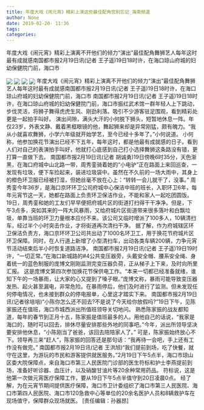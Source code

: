 ```yaml
---
title: 年度大戏《闹元宵》精彩上演这些最佳配角您别忘记_海南频道
author: None
date: 2019-02-20- 11:36
tags: 
categories: 
---
```

年度大戏《闹元宵》精彩上演离不开他们的倾力“演出”最佳配角舞狮艺人每年这时最有成就感南国都市报2月19日讯(记者 王子遥)19日18时许，在海口琼山府城的妇幼保健院门前，海口市
<!-- more -->
                
<img align="center" border="0" src="http://p2.ifengimg.com/fck/2019_08/16f7ab36159418c_w768_h512.jpg" />
                
<img align="center" border="0" src="http://p2.ifengimg.com/fck/2019_08/f6775c00793f79e_w768_h1024.jpg" />
                
<img align="center" border="0" src="http://p2.ifengimg.com/fck/2019_08/e22add3914b5487_w767_h628.jpg" />
            
<img align="center" border="0" src="http://p2.ifengimg.com/a/2016/0810/204c433878d5cf9size1_w16_h16.png" />
年度大戏《闹元宵》精彩上演离不开他们的倾力“演出”最佳配角舞狮艺人每年这时最有成就感南国都市报2月19日讯(记者 王子遥)19日18时许，在海口琼山府城的妇幼保健院门前，海口市
南国都市报2月19日讯(记者 王子遥)19日18时许，在海口琼山府城的妇幼保健院门前，海口市振红武术馆一群年轻人上下跳动，步伐灵活，将狮子舞得虎虎生风、刚劲利落。吸引不少游客驻足围观，看到精彩处更是一起拍手叫好。
演出间隙，满头大汗的小何脱下狮头，短暂地休息一阵。年仅23岁，外表文静、戴着黑框眼镜的他，舞起狮来却是异常刚猛，颇有魄力。“我从小就喜欢舞狮，小学六年级就开始学艺，至今已经十多年了。”小何说道。
小何称，他参加换花节演出已经不下五年，每年这时，都是他最有成就感的日子。看到人们对自己的表演拍手叫好，他就打心底感到自己打小选择舞狮这条路没有错，更打算一直做下去。
南国都市报2月19日讯(记者 胡诚勇)19日傍晚6时35分，天色渐黑，在海口府城中山北路一带，周秀銮骑着她的“小电驴”正在路面上来回巡查，一发现有垃圾，便下车捡起来，装进垃圾袋中。虽然在不久前的一场大雨中，其身上的橙色环卫服已经被打湿，但她丝毫不放在心上：“转转一会儿就干了，没事。”
周秀銮今年36岁，是海口京环环卫公司府城中心保洁中班的班长，入职环卫6年，每年元宵节这一天，她都在路面上负责环卫保洁作业，不能和家人一起吃团圆饭。
19日，周秀銮和她的工友们早早便把府城片区的街道打扫得干干净净。但是，下午3点多，突如其来的一阵大风暴雨，又给府城片区街道带来很多落叶和白飘垃圾，单靠当班的环卫力量根本应付不来。该公司又临时增派了100多人，10辆清扫车，经过半个小时突击作业，才将街道再次清扫干净。
据了解，作为府城辖区环卫保洁负责方，海口京环环卫公司共出动了1000名环卫工，用于换花节府城片区环卫保障。同时，在人行道上新增了小型清扫车，出动各类车辆200辆，力争元宵节活动结束后半小时恢复道路洁净。
南国都市报2月19日讯(记者 王子遥)19日19时许，“一切正常。”在海口新城路的#4公共变压器旁，头戴安全帽、腰系安全绳、身着统一的蓝色制服的庞博文刚刚监测完变压器负荷，正从梯子上下来，及时向所里汇报。
这是庞博文第四次参加换花节保供电工作。“本来一切都已经准备就绪，谁知下午的一场暴雨，让大家的心又提到了嗓子眼。”庞博文称，暴雨可能导致变压器发热、起火甚至漏电，非常危险。在暴雨停后，他们及时进行了监测。但未发现任何停电情况，也未接到群众的停电报单，心里这才踏实下来。
南国都市报2月19日讯(记者徐培培)“小陈你怎么还不回去?不是说了今天给你放假吗?”19日下午，见陈家振还在值班，海口市城西派出所值班领导关切地问。
熟悉陈家振的战友都知道，每年的春节到正月十五，陈家振是值班最多的人。用他自己的话说，“我家是海口的，随时可以回去，排休尽量安排那些外地的同事吧。”今年，派出所领导坚决要安排他休息，“小陈刚当了爸爸，该回去陪陪家人了。”
可是，陈家振始终放心不下。领导再三来“赶人”，陈家振的回答还是那句话：“我再待一会吧，手上还有工作没有做完。”
南国都市报2月19日讯(记者 王洪旭)“我们提前到场，吃了快餐，就守在这里，为游玩的市民和游客提供就医服务。”2月19日下午5点半，海口市琼山区委大院保障点，来自海口市第三人民医院门诊部的医生符标和护士李燕提前到场，准备好听诊器、血压计，以及硝酸甘油片等20余种常用药品。
符标说，这是他第一次做元宵医疗保障工作，要从19日下午5点半值守到20日凌晨0点。
经了解，为在元宵节期间提供医疗保障，海口市卫计委组织了海口市第三人民医院、海口市第四人民医院、海口市120急救中心等单位的20余名医护人员和8辆救护车在现场值守，保障群众现场就医。
[责任编辑：孙器昂]
            
